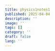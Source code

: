 ```yaml
---
title: physics1notes1
published: 2025-04-04
description: ''
image: ''
tags: []
category: ''
draft: false 
lang: ''
---
```

